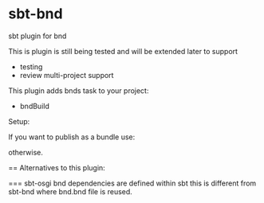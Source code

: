 sbt-bnd
=======

sbt plugin for bnd

This is plugin is still being tested and will be extended later to support 
  - testing
  - review multi-project support
  

This plugin adds bnds task to your project:
  - bndBuild

Setup:

If you want to publish as a bundle use:

otherwise.

== Alternatives to this plugin:

=== sbt-osgi
bnd dependencies are defined within sbt
this is different from sbt-bnd where bnd.bnd file is reused.




